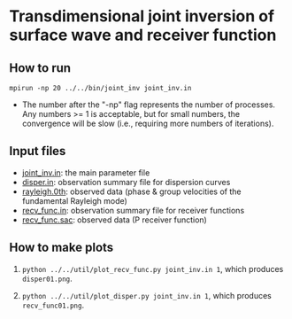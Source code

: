 # Transdimensional joint inversion of surface wave and receiver function

## How to run

`mpirun -np 20 ../../bin/joint_inv joint_inv.in`
* The number after the "-np" flag represents the number of processes. Any numbers >= 1 is acceptable, but for small numbers, the convergence will be slow (i.e., requiring more numbers of iterations).

## Input files

* [joint_inv.in](https://github.com/akuhara/SEIS_FILO/blob/master/sample/joint_inv/joint_inv.in): the main parameter file
* [disper.in](https://github.com/akuhara/SEIS_FILO/blob/master/sample/joint_inv/disper.in): observation summary file for dispersion curves
* [rayleigh.0th](https://github.com/akuhara/SEIS_FILO/blob/master/sample/joint_inv/rayleigh.0th): observed data (phase & group velocities of the fundamental Rayleigh mode)
* [recv_func.in](https://github.com/akuhara/SEIS_FILO/blob/master/sample/joint_inv/recv_func.in): observation summary file for receiver functions
* [recv_func.sac](https://github.com/akuhara/SEIS_FILO/blob/master/sample/joint_inv/recv_func.sac): observed data (P receiver function)

## How to make plots

1. `python ../../util/plot_recv_func.py joint_inv.in 1`, which produces `disper01.png`.

2. `python ../../util/plot_disper.py joint_inv.in 1`, which produces `recv_func01.png`.
